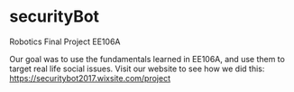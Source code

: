 # securityBot
Robotics Final Project EE106A 

Our goal was to use the fundamentals learned in EE106A, and use them to target real life social issues. 
Visit our website to see how we did this: 
https://securitybot2017.wixsite.com/project
